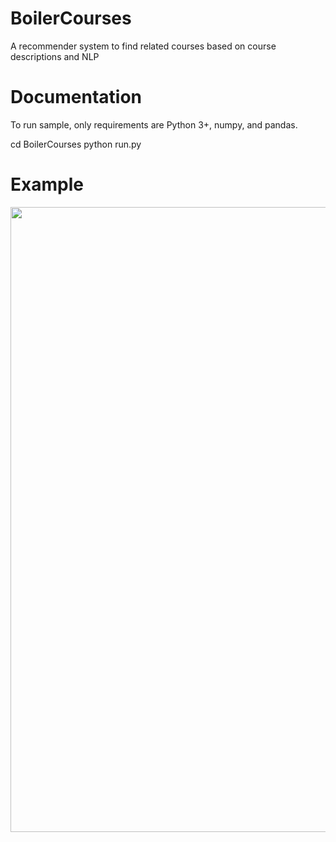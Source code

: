 # BoilerCourses
A recommender system to find related courses based on course descriptions and NLP

# Documentation
To run sample, only requirements are Python 3+, numpy, and pandas.

cd BoilerCourses
python run.py

# Example
<img src="https://user-images.githubusercontent.com/66227218/113494075-2245f900-94b3-11eb-8cf0-49260b09c8f5.png" width="800" height="1000">

